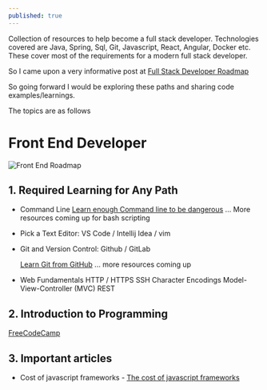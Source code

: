 ```yaml
---
published: true
---
```

Collection of resources to help become a full stack developer. Technologies covered are Java, Spring, Sql, Git, Javascript, React, Angular, Docker etc. These cover most of the requirements for a modern full stack developer.

So I came upon a very informative post at [Full Stack Developer Roadmap](https://levelup.gitconnected.com/the-2020-web-developer-roadmap-76503ddfb327 "The 2020 developer roadmap")

So going forward I would be exploring these paths and sharing code examples/learnings.

The topics are as follows

# **Front End Developer**
![Front End Roadmap]({{site.baseurl}}/images/frontend-roadmap.png)

## 1. Required Learning for Any Path

- Command Line
[Learn enough Command line to be dangerous](https://www.learnenough.com/command-line-tutorial)
... More resources coming up for bash scripting

- Pick a Text Editor: VS Code / Intellij Idea / vim

- Git and Version Control: Github / GitLab

	[Learn Git from GitHub](https://www.learnenough.com/command-line-tutorial)
... more resources coming up

- Web Fundamentals
  HTTP / HTTPS
  SSH
  Character Encodings
  Model-View-Controller (MVC)
  REST
 
## 2. Introduction to Programming

[FreeCodeCamp](https://freecodecamp.org)

## 3. Important articles
- Cost of javascript frameworks - [The cost of javascript frameworks](https://timkadlec.com/remembers/2020-04-21-the-cost-of-javascript-frameworks/?mc_cid=dc854a4126&mc_eid=[UNIQID])
